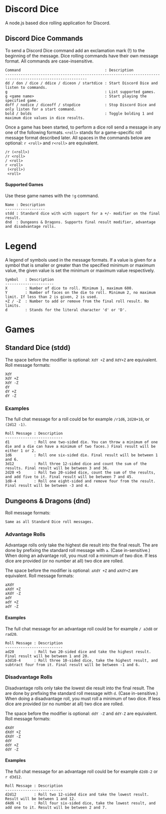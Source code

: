# Discord Dice #
A node.js based dice rolling application for Discord.

## Discord Dice Commands ##
To send a Discord Dice command add an exclamation mark (!) to the beginning of the message.
Dice rolling commands have their own message format.
All commands are case-insensitive.

    Command                                      : Description
    -----------------------------------------------------------------------------------------------------------
    dd / don / dice / ddice / diceon / startdice : Start Discord Dice and listen to commands.
    g                                            : List supported games.
    g <game name>                                : Start playing the specified game.
    doff / nodice / diceoff / stopdice           : Stop Discord Dice and only listen for a start command.
    bold / bolds                                 : Toggle bolding 1 and maximum dice values in dice results.

Once a game has been started, to perform a dice roll send a message in any one of the following formats.
`<roll>` stands for a game-specific roll message format described later.
All spaces in the commands below are optional: `r <roll>` and `r<roll>` are equivalent.

    /r (<roll>)
    /r <roll>
    / <roll>
    r <roll>
     (<roll>)
     <roll>

#### Supported Games ###
Use these game names with the `!g` command.

    Name : Description
    ------------------
    stdd : Standard dice with with support for a +/- modifier on the final result.
    dnd  : Dungeons & Dragons. Supports final result modifier, advantage and disadvantage rolls.

# Legend #
A legend of symbols used in the message formats.
If a value is given for a symbol that is smaller or greater than the specified minimum or maximum value, the given value is set the minimum or maximum value respectively.

    Symbol   : Description
    ----------------------
    X        : Number of dice to roll. Minimum 1, maximum 600.
    Y        : Number of faces on the die to roll. Minimum 2, no maximum limit. If less than 2 is given, 2 is used.
    +Z / -Z  : Number to add or remove from the final roll result. No limits.
    d        : Stands for the literal character 'd' or 'D'.

# Games #
## Standard Dice (stdd) ##
The space before the modifier is optional: `XdY +Z` and `XdY+Z` are equivalent.
Roll message formats:

    XdY
    XdY +Z
    XdY -Z
    dY
    dY +Z
    dY -Z

### Examples ###
The full chat message for a roll could be for example `/r1d6`, `2d20+10`, or `(2d12 -1)`.

    Roll Message : Description
    --------------------------
    d1           : Roll one two-sided die. You can throw a minimum of one die and a die can have a minimum of two faces.) Final result will be either 1 or 2.
    1d6          : Roll one six-sided die. Final result will be between 1 and 6.
    3d12         : Roll three 12-sided dice and count the sum of the results. Final result will be between 3 and 36.
    2d20 +5      : Roll two 20-sided dice, count the sum of the results, and add five to it. Final result will be between 7 and 45.
    1d8-4        : Roll one eight-sided and remove four from the result. Final result will be between -3 and 4.

## Dungeons & Dragons (dnd) ##
Roll message formats:

    Same as all Standard Dice roll messages.

### Advantage Rolls ###
Advantage rolls only take the highest die result into the final result.
The are done by prefixing the standard roll message with `a`. (Case in-sensitive.)
When doing an advantage roll, you must roll a minimum of two dice.
If less dice are provided (or no number at all) two dice are rolled.

The space before the modifier is optional: `aXdY +Z` and `aXdY+Z` are equivalent.
Roll message formats:

    aXdY
    aXdY +Z
    aXdY -Z
    adY
    adY +Z
    adY -Z

#### Examples ####
The full chat message for an advantage roll could be for example `/ a3d8` or `rad20`.

    Roll Message : Description
    --------------------------
    ad20         : Roll two 20-sided dice and take the highest result. Final result will be between 1 and 20.
    a3d10-4      : Roll three 10-sided dice, take the highest result, and subtract four from it. Final result will be between -1 and 6.
    
### Disadvantage Rolls ###
Disadvantage rolls only take the lowest die result into the final result.
The are done by prefixing the standard roll message with `d`. (Case in-sensitive.)
When doing a disadvantage roll, you must roll a minimum of two dice.
If less dice are provided (or no number at all) two dice are rolled.

The space before the modifier is optional: `ddY -Z` and `ddY-Z` are equivalent.
Roll message formats:

    dXdY
    dXdY +Z
    dXdY -Z
    ddY
    ddY +Z
    ddY -Z

#### Examples ####
The full chat message for an advantage roll could be for example `d2d8-2` or `r d3d12`.

    Roll Message : Description
    --------------------------
    d2d12        : Roll two 12-sided dice and take the lowest result. Result will be between 1 and 12.
    d4d6 +1      : Roll four six-sided dice, take the lowest result, and add one to it. Result will be between 2 and 7.
